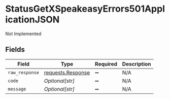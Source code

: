 # StatusGetXSpeakeasyErrors501ApplicationJSON

Not Implemented


## Fields

| Field                                                                                 | Type                                                                                  | Required                                                                              | Description                                                                           |
| ------------------------------------------------------------------------------------- | ------------------------------------------------------------------------------------- | ------------------------------------------------------------------------------------- | ------------------------------------------------------------------------------------- |
| `raw_response`                                                                        | [requests.Response](https://requests.readthedocs.io/en/latest/api/#requests.Response) | :heavy_minus_sign:                                                                    | N/A                                                                                   |
| `code`                                                                                | *Optional[str]*                                                                       | :heavy_minus_sign:                                                                    | N/A                                                                                   |
| `message`                                                                             | *Optional[str]*                                                                       | :heavy_minus_sign:                                                                    | N/A                                                                                   |